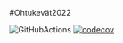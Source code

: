 #Ohtukevät2022

![GitHubActions](https://github.com/nellatuulikki/ohtu-2022-viikko1/workflows/CI/badge.svg)
[![codecov](https://codecov.io/gh/nellatuulikki/ohtu-2022-viikko1/branch/main/graph/badge.svg?token=CXSN35ECP2)](https://codecov.io/gh/nellatuulikki/ohtu-2022-viikko1)
